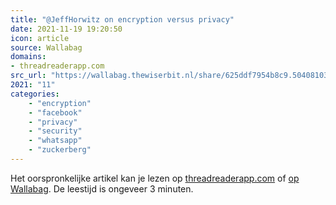 ```yaml
---
title: "@JeffHorwitz on encryption versus privacy"
date: 2021-11-19 19:20:50
icon: article
source: Wallabag
domains:
- threadreaderapp.com
src_url: "https://wallabag.thewiserbit.nl/share/625ddf7954b8c9.50408103"
2021: "11"
categories:
    - "encryption"
    - "facebook"
    - "privacy"
    - "security"
    - "whatsapp"
    - "zuckerberg"
---
```

Het oorspronkelijke artikel kan je lezen op [threadreaderapp.com](https://threadreaderapp.com/thread/1452371540461248513.html) of [op Wallabag](https://wallabag.thewiserbit.nl/share/625ddf7954b8c9.50408103). De leestijd is ongeveer 3 minuten.